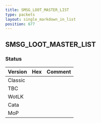 ```yaml
---
title: SMSG_LOOT_MASTER_LIST
type: packets
layout: single_markdown_in_list
position: 677
---
```


## SMSG_LOOT_MASTER_LIST

### Status

Version | Hex | Comment
---------- | ---------- | ---------- 
Classic |  |  
TBC |  |  
WotLK |  |  
Cata |  |  
MoP |  |  